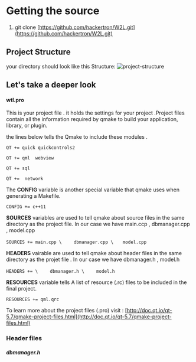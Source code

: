 # Getting the source 

1. git clone [https://github.com/hackertron/W2L.git](https://github.com/hackertron/W2L.git)


## Project Structure

your directory should look like this 
Structure: ![project-structure](/structure.png "Title")


## Let's take a deeper look 
	
#### wtl.pro

This is your project file . it holds the settings for your project .Project files contain all the information required by qmake to build your application, library, or plugin.

the lines below tells the Qmake to include these modules . 

`QT += quick quickcontrols2`

`QT += qml  webview`

`QT += sql`

`QT +=  network`

The **CONFIG** variable is another special variable that qmake uses when generating a Makefile. 

`CONFIG += c++11`

**SOURCES** variables are used to tell qmake about source files in the same directory as the project file. In our case we have main.ccp  , dbmanager.cpp , model.cpp

`SOURCES += main.cpp \`
`    dbmanager.cpp \`
 `   model.cpp`

**HEADERS** vairable are used to tell qmake about header files in the same directory as the projet file . In our case we have  dbmanager.h , model.h

`HEADERS += \`
`    dbmanager.h \`
`    model.h`

**RESOURCES** variable tells A list of resource (.rc) files to be included in the final project.

`RESOURCES += qml.qrc`


To learn more about the project files (.pro) visit : [http://doc.qt.io/qt-5.7/qmake-project-files.html](http://doc.qt.io/qt-5.7/qmake-project-files.html)

### Header files

##### dbmanager.h

